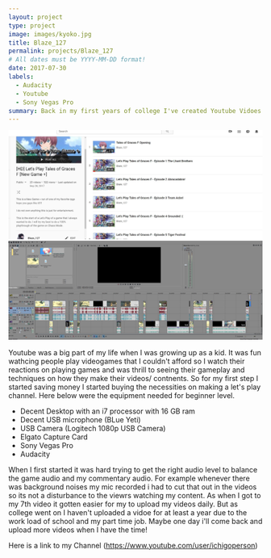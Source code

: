 ```yaml
---
layout: project
type: project
image: images/kyoko.jpg
title: Blaze_127
permalink: projects/Blaze_127
# All dates must be YYYY-MM-DD format!
date: 2017-07-30
labels:
  - Audacity
  - Youtube
  - Sony Vegas Pro
summary: Back in my first years of college I've created Youtube Vidoes on Gameplay on Video games with using Audacity to record my commentary and Sony Vegas Pro to edit my videos. 
---
```


<img class="ui huge centered image" src="../images/Blaze1270.JPG">
<img class="ui huge centered image" src="../images/SonyVegas.JPG">

Youtube was a big part of my life when I was growing up as a kid. It was fun wathcing people play videogames that I couldn't afford so I watch their reactions on playing games and was thrill to seeing their gameplay and techniques on how they make their videos/ contnents. So for my first step I started saving money I started buying the necessities on making a let's play channel. Here below were the equipment needed for beginner level.

- Decent Desktop with an i7 processor with 16 GB ram 
- Decent USB microphone (BLue Yeti)
- USB Camera (Logitech 1080p USB Camera)
- Elgato Capture Card
- Sony Vegas Pro
- Audacity

When I first started it was hard trying to get the right audio level to balance the game audio and my commentary audio. For example whenever there was background noises my mic recorded i had to cut that out in the videos so its not a disturbance to the viewrs watching my content. As when I got to my 7th video it gotten easier for my to upload my videos daily. But as college went on I haven't uploaded a vidoe for at least a year due to the work load of school and my part time job. Maybe one day i'll come back and upload more videos when I have the time! 

Here is a link to my Channel 
(https://www.youtube.com/user/ichigoperson)
